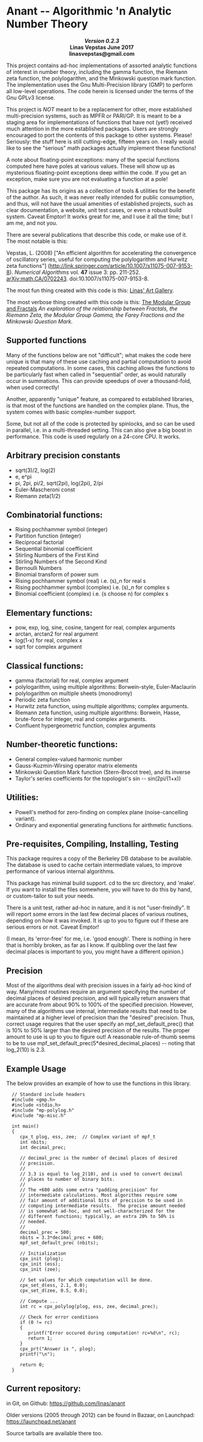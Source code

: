 
Anant  -- Algorithmic 'n Analytic Number Theory
===============================================

<p style="text-align: center;"><b>
<i>Version 0.2.3</i><br>
Linas Vepstas June 2017<br>
linasvepstas@gmail.com
</b></p>


This project contains ad-hoc implementations of assorted analytic
functions of interest in number theory, including the gamma function,
the Riemann zeta function, the polylogarithm, and the Minkowski
question mark function. The implementation uses the Gnu Multi-Precision
library (GMP) to perform all low-level operations.  The code herein
is licensed under the terms of the Gnu GPLv3 license.

This project is *NOT* meant to be a replacement for other, more
established multi-precision systems, such as MPFR or PARI/GP.  It is
meant to be a staging area for implementations of functions that have
not (yet!) received much attention in the more established packages.
Users are strongly encouraged to port the contents of this package
to other systems. Please! 
Seriously: the stuff here is still cutting-edge, fifteen years on.
I really would like to see the "serious" math packages actually
implement these functions!

A note about floating-point exceptions: many of the special functions
computed here have poles at various values.  These will show up as
mysterious floating-point exceptions deep within the code.  If you
get an exception, make sure you are not evaluating a function at a pole!

This package has its origins as a collection of tools & utilities for
the benefit of the author.  As such, it was never really intended for
public consumption, and thus, will not have the usual amenities of
established projects, such as clear documentation, a website, unit
test cases, or even a robust build system.  Caveat Emptor! It works
great for me, and I use it all the time; but I am me, and not you.

There are several publications that describe this code, or make use of
it. The most notable is this:

Vepstas, L. (2008) ["An efficient algorithm for accelerating
the convergence of oscillatory series, useful for computing the
polylogarithm and Hurwitz zeta functions"]
(http://link.springer.com/article/10.1007/s11075-007-9153-8).
*Numerical Algorithms* vol. **47** issue 3: pp. 211-252.
[arXiv:math.CA/0702243](https://arxiv.org/abs/math/0702243).
doi:10.1007/s11075-007-9153-8.

The most fun thing created with this code is this:
[Linas' Art Gallery](https://linas.org/art-gallery).

The most verbose thing created with this code is this:
[The Modular Group and Fractals](https://linas.org/math/sl2z.html)
<i>An exploration of the relationship between Fractals, the Riemann Zeta,
the Modular Group Gamma, the Farey Fractions and the Minkowski Question
Mark.</i>

Supported functions
-------------------
Many of the functions below are not "difficult"; what makes the code
here unique is that many of these use caching and partial computation
to avoid repeated computations. In some cases, this caching allows the
functions to be particularly fast when called in "sequential" order,
as would naturally occur in summations. This can provide speedups of
over a thousand-fold, when used correctly!

Another, apparently "unique" feature, as compared to established
libraries, is that most of the functions are handled on the complex
plane.  Thus, the system comes with basic complex-number support.

Some, but not all of the code is protected by spinlocks, and so can be
used in parallel, i.e. in a multi-threaded setting. This can also give
a big boost in performance.  This code is used regularly on a 24-core
CPU. It works.

Arbitrary precision constants
-----------------------------
* sqrt(3)/2, log(2)
* e, e^pi
* pi, 2pi, pi/2, sqrt(2pi), log(2pi), 2/pi
* Euler-Mascheroni const
* Riemann zeta(1/2)

Combinatorial functions:
------------------------
* Rising pochhammer symbol (integer)
* Partition function (integer)
* Reciprocal factorial
* Sequential binomial coefficient
* Stirling Numbers of the First Kind
* Stirling Numbers of the Second Kind
* Bernoulli Numbers
* Binomial transform of power sum
* Rising pochhammer symbol (real)    i.e. (s)_n for real s
* Rising pochhammer symbol (complex) i.e. (s)_n for complex s
* Binomial coefficient (complex)     i.e. (s choose n) for complex s

Elementary functions:
---------------------
* pow, exp, log, sine, cosine, tangent for real, complex arguments
* arctan, arctan2 for real argument
* log(1-x) for real, complex x
* sqrt for complex argument

Classical functions:
--------------------
* gamma (factorial) for real, complex argument
* polylogarithm, using multiple algorithms: Borwein-style, Euler-Maclaurin
* polylogarithm on multiple sheets (monodromy)
* Periodic zeta function
* Hurwitz zeta function, using multiple algorithms; complex arguments.
* Riemann zeta function, using multiple algorithms: Borwein, Hasse, brute-force
  for integer, real and complex arguments.
* Confluent hypergeometric function, complex arguments

Number-theoretic functions:
---------------------------
* General complex-valued harmonic number
* Gauss-Kuzmin-Wirsing operator matrix elements
* Minkowski Question Mark function (Stern-Brocot tree), and its inverse
* Taylor's series coefficients for the topologist's sin -- sin(2pi/(1+x))

Utilities:
----------
* Powell's method for zero-finding on complex plane (noise-cancelling variant).
* Ordinary and exponential generating functions for airthmetic functions.


Pre-requisites, Compiling, Installing, Testing
----------------------------------------------
This package requires a copy of the Berkeley DB database to be
available. The database is used to cache certain intermediate values, to
improve performance of various internal algorithms.

This package has minimal build support. cd to the src directory, and
'make'.  If you want to install the files somewhere, you will have to do
this by hand, or custom-tailor to suit your needs.

There is a unit test, rather ad-hoc in nature, and it is not
"user-freindly".  It will report some errors in the last few decimal
places of various routines, depending on how it was invoked. It is up
to you to figure out if these are serious errors or not.  Caveat Emptor!

(I mean, its 'error-free' for me, i.e. 'good enough'.  There is nothing
in here that is horribly broken, as far as I know.  If quibbling over
the last few decimal places is important to you, you might have a
different opinion.)


Precision
---------
Most of the algorithms deal with precision issues in a fairly ad-hoc
kind of way.  Many/most routines require an argument specifying the
number of decimal places of desired precision, and will typically
return answers that are accurate from about 90% to 100% of the specified
precision. However, many of the algorithms use internal, intermediate
results that need to be maintained at a higher level of precision than
the "desired" precision. Thus, correct usage requires that the user
specify an mpf_set_default_prec() that is 10% to 50% larger than the
desired precision of the results.  The proper amount to use is up to
you to figure out!  A reasonable rule-of-thumb seems to be to use
mpf_set_default_prec(5*desired_decimal_places) -- noting that log_2(10)
is 2.3.


Example Usage
-------------
The below provides an example of how to use the functions in this
library.

      // Standard include headers
      #include <gmp.h>
      #include <stdio.h>
      #include "mp-polylog.h"
      #include "mp-misc.h"

      int main()
      {
         cpx_t plog, ess, zee;  // Complex variant of mpf_t
         int nbits;
         int decimal_prec;

         // decimal_prec is the number of decimal places of desired
         // precision.
         //
         // 3.3 is equal to log_2(10), and is used to convert decimal
         // places to number of binary bits.
         //
         // The +600 adds some extra "padding precision" for
         // intermediate calculations. Most algorithms require some
         // fair amount of additional bits of precision to be used in
         // computing intermediate results.  The precise amount needed
         // is somewhat ad-hoc, and not well-characterized for the
         // different functions; typically, an extra 20% to 50% is
         // needed.
         //
         decimal_prec = 500;
         nbits = 3.3*decimal_prec + 600;
         mpf_set_default_prec (nbits);

         // Initialization
         cpx_init (plog);
         cpx_init (ess);
         cpx_init (zee);

         // Set values for which computation will be done.
         cpx_set_d(ess, 2.1, 0.0);
         cpx_set_d(zee, 0.5, 0.0);

         // Compute ...
         int rc = cpx_polylog(plog, ess, zee, decimal_prec);

         // Check for error conditions
         if (0 != rc)
         {
         	printf("Error occured during computation! rc=%d\n", rc);
         	return 1;
         }
         cpx_prt("Answer is ", plog);
         printf("\n");

         return 0;
      }


Current repository:
-------------------
in Git, on Github:
   https://github.com/linas/anant

Older versions (2005 through 2012) can be found in Bazaar, on Launchpad:
   https://launchpad.net/anant

Source tarballs are available there too.
